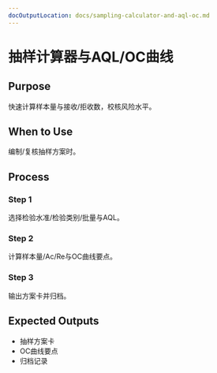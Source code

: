 ```yaml
---
docOutputLocation: docs/sampling-calculator-and-aql-oc.md
---
```


# 抽样计算器与AQL/OC曲线

## Purpose

快速计算样本量与接收/拒收数，校核风险水平。

## When to Use

编制/复核抽样方案时。

## Process

### Step 1

选择检验水准/检验类别/批量与AQL。

### Step 2

计算样本量/Ac/Re与OC曲线要点。

### Step 3

输出方案卡并归档。

## Expected Outputs

- 抽样方案卡
- OC曲线要点
- 归档记录
